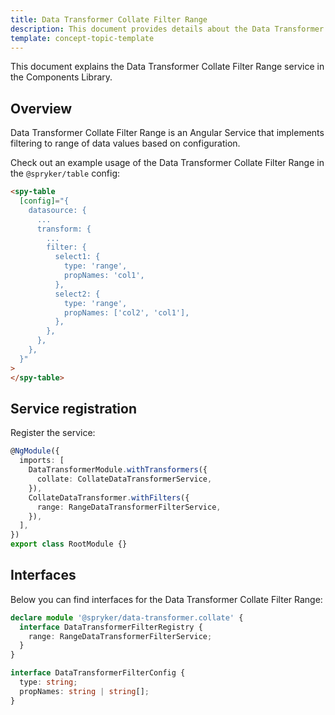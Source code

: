 ```yaml
---
title: Data Transformer Collate Filter Range
description: This document provides details about the Data Transformer Collate Filter Range service in the Components Library.
template: concept-topic-template
---
```


This document explains the Data Transformer Collate Filter Range service in the Components Library.

## Overview

Data Transformer Collate Filter Range is an Angular Service that implements filtering to range of data values based on configuration.

Check out an example usage of the Data Transformer Collate Filter Range in the `@spryker/table` config:

```html
<spy-table
  [config]="{
    datasource: {
      ...                                               
      transform: {
        ...
        filter: {
          select1: {
            type: 'range',
            propNames: 'col1',
          },
          select2: {
            type: 'range',
            propNames: ['col2', 'col1'],
          },
        },
      },
    },
  }"
>
</spy-table>
```

## Service registration

Register the service:

```ts
@NgModule({
  imports: [
    DataTransformerModule.withTransformers({
      collate: CollateDataTransformerService,
    }),
    CollateDataTransformer.withFilters({
      range: RangeDataTransformerFilterService,
    }),
  ],
})
export class RootModule {}
```

## Interfaces

Below you can find interfaces for the Data Transformer Collate Filter Range:

```ts
declare module '@spryker/data-transformer.collate' {
  interface DataTransformerFilterRegistry {
    range: RangeDataTransformerFilterService;
  }
}

interface DataTransformerFilterConfig {
  type: string;
  propNames: string | string[];
}
```
